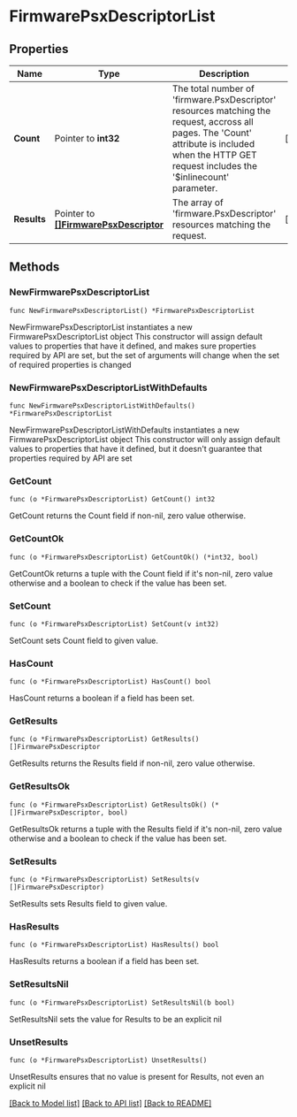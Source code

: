 # FirmwarePsxDescriptorList

## Properties

Name | Type | Description | Notes
------------ | ------------- | ------------- | -------------
**Count** | Pointer to **int32** | The total number of &#39;firmware.PsxDescriptor&#39; resources matching the request, accross all pages. The &#39;Count&#39; attribute is included when the HTTP GET request includes the &#39;$inlinecount&#39; parameter. | [optional] 
**Results** | Pointer to [**[]FirmwarePsxDescriptor**](FirmwarePsxDescriptor.md) | The array of &#39;firmware.PsxDescriptor&#39; resources matching the request. | [optional] 

## Methods

### NewFirmwarePsxDescriptorList

`func NewFirmwarePsxDescriptorList() *FirmwarePsxDescriptorList`

NewFirmwarePsxDescriptorList instantiates a new FirmwarePsxDescriptorList object
This constructor will assign default values to properties that have it defined,
and makes sure properties required by API are set, but the set of arguments
will change when the set of required properties is changed

### NewFirmwarePsxDescriptorListWithDefaults

`func NewFirmwarePsxDescriptorListWithDefaults() *FirmwarePsxDescriptorList`

NewFirmwarePsxDescriptorListWithDefaults instantiates a new FirmwarePsxDescriptorList object
This constructor will only assign default values to properties that have it defined,
but it doesn't guarantee that properties required by API are set

### GetCount

`func (o *FirmwarePsxDescriptorList) GetCount() int32`

GetCount returns the Count field if non-nil, zero value otherwise.

### GetCountOk

`func (o *FirmwarePsxDescriptorList) GetCountOk() (*int32, bool)`

GetCountOk returns a tuple with the Count field if it's non-nil, zero value otherwise
and a boolean to check if the value has been set.

### SetCount

`func (o *FirmwarePsxDescriptorList) SetCount(v int32)`

SetCount sets Count field to given value.

### HasCount

`func (o *FirmwarePsxDescriptorList) HasCount() bool`

HasCount returns a boolean if a field has been set.

### GetResults

`func (o *FirmwarePsxDescriptorList) GetResults() []FirmwarePsxDescriptor`

GetResults returns the Results field if non-nil, zero value otherwise.

### GetResultsOk

`func (o *FirmwarePsxDescriptorList) GetResultsOk() (*[]FirmwarePsxDescriptor, bool)`

GetResultsOk returns a tuple with the Results field if it's non-nil, zero value otherwise
and a boolean to check if the value has been set.

### SetResults

`func (o *FirmwarePsxDescriptorList) SetResults(v []FirmwarePsxDescriptor)`

SetResults sets Results field to given value.

### HasResults

`func (o *FirmwarePsxDescriptorList) HasResults() bool`

HasResults returns a boolean if a field has been set.

### SetResultsNil

`func (o *FirmwarePsxDescriptorList) SetResultsNil(b bool)`

 SetResultsNil sets the value for Results to be an explicit nil

### UnsetResults
`func (o *FirmwarePsxDescriptorList) UnsetResults()`

UnsetResults ensures that no value is present for Results, not even an explicit nil

[[Back to Model list]](../README.md#documentation-for-models) [[Back to API list]](../README.md#documentation-for-api-endpoints) [[Back to README]](../README.md)


